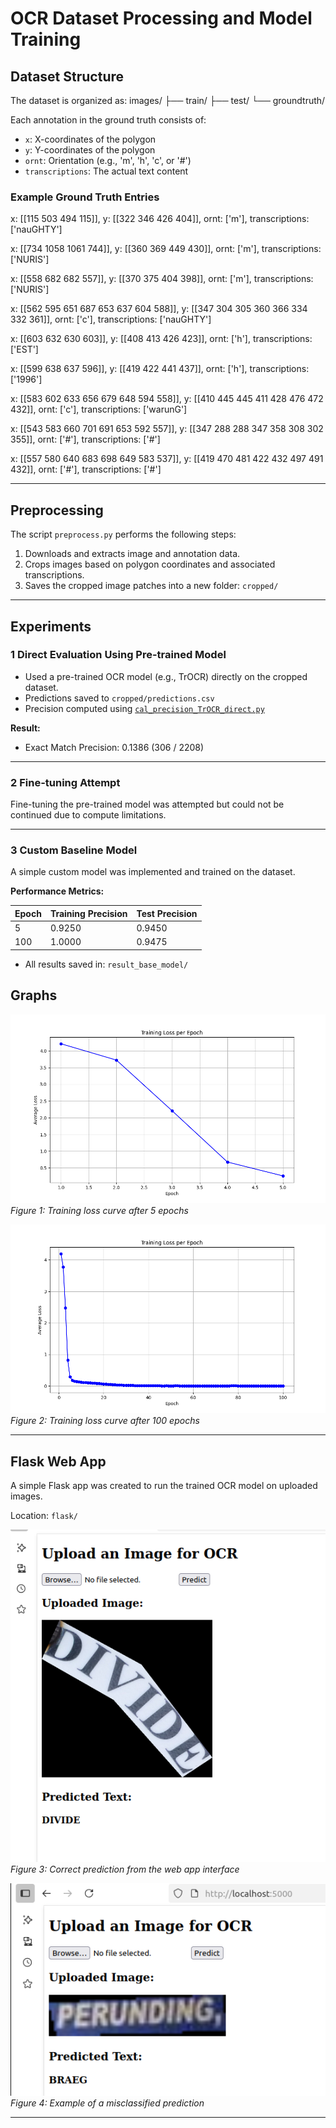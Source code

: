 # OCR Dataset Processing and Model Training

## Dataset Structure

The dataset is organized as:
images/
├── train/
├── test/
└── groundtruth/

Each annotation in the ground truth consists of:
- `x`: X-coordinates of the polygon
- `y`: Y-coordinates of the polygon
- `ornt`: Orientation (e.g., 'm', 'h', 'c', or '#')
- `transcriptions`: The actual text content

### Example Ground Truth Entries

x: [[115 503 494 115]], y: [[322 346 426 404]], ornt: ['m'], transcriptions: ['nauGHTY']

x: [[734 1058 1061 744]], y: [[360 369 449 430]], ornt: ['m'], transcriptions: ['NURIS']

x: [[558 682 682 557]], y: [[370 375 404 398]], ornt: ['m'], transcriptions: ['NURIS']

x: [[562 595 651 687 653 637 604 588]], y: [[347 304 305 360 366 334 332 361]], ornt: ['c'], transcriptions: ['nauGHTY']

x: [[603 632 630 603]], y: [[408 413 426 423]], ornt: ['h'], transcriptions: ['EST']

x: [[599 638 637 596]], y: [[419 422 441 437]], ornt: ['h'], transcriptions: ['1996']

x: [[583 602 633 656 679 648 594 558]], y: [[410 445 445 411 428 476 472 432]], ornt: ['c'], transcriptions: ['warunG']

x: [[543 583 660 701 691 653 592 557]], y: [[347 288 288 347 358 308 302 355]], ornt: ['#'], transcriptions: ['#']

x: [[557 580 640 683 698 649 583 537]], y: [[419 470 481 422 432 497 491 432]], ornt: ['#'], transcriptions: ['#']


---

## Preprocessing

The script `preprocess.py` performs the following steps:

1. Downloads and extracts image and annotation data.
2. Crops images based on polygon coordinates and associated transcriptions.
3. Saves the cropped image patches into a new folder: `cropped/`

---

## Experiments

### 1 Direct Evaluation Using Pre-trained Model

- Used a pre-trained OCR model (e.g., TrOCR) directly on the cropped dataset.
- Predictions saved to `cropped/predictions.csv`
- Precision computed using [`cal_precision_TrOCR_direct.py`](cal_precision_TrOCR_direct.py)

**Result:**

- Exact Match Precision: 0.1386 (306 / 2208)


---

### 2 Fine-tuning Attempt

Fine-tuning the pre-trained model was attempted but could not be continued due to compute limitations.

---

### 3 Custom Baseline Model

A simple custom model was implemented and trained on the dataset.

**Performance Metrics:**

| Epoch | Training Precision | Test Precision |
|-------|--------------------|----------------|
| 5     | 0.9250             | 0.9450         |
| 100   | 1.0000             | 0.9475         |

- All results saved in: `result_base_model/`
## Graphs

![Training Curve](result_base_model/Epoch_5/training_loss.png)  
*Figure 1: Training loss curve after 5 epochs*

![Test Results](result_base_model/Epoch_100/training_loss.png)  
*Figure 2: Training loss curve after 100 epochs*

---

## Flask Web App

A simple Flask app was created to run the trained OCR model on uploaded images.

Location: `flask/`

![App Screenshot 1](Flask/Correct_prediction.png)  
*Figure 3: Correct prediction from the web app interface*

![App Screenshot 2](Flask/Wrong_Prediction.png)  
*Figure 4: Example of a misclassified prediction*

---

